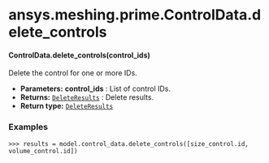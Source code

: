 # ansys.meshing.prime.ControlData.delete_controls

#### ControlData.delete_controls(control_ids)

Delete the control for one or more IDs.

* **Parameters:**
  **control_ids**
  : List of control IDs.
* **Returns:**
  [`DeleteResults`](ansys.meshing.prime.DeleteResults.md#ansys.meshing.prime.DeleteResults)
  : Delete results.
* **Return type:**
  [`DeleteResults`](ansys.meshing.prime.DeleteResults.md#ansys.meshing.prime.DeleteResults)

### Examples

```pycon
>>> results = model.control_data.delete_controls([size_control.id, volume_control.id])
```

<!-- !! processed by numpydoc !! -->
